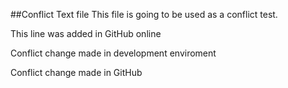 ##Conflict Text file
This file is going to be used as a conflict test.

This line was added in GitHub online

Conflict change made in development enviroment

Conflict change made in GitHub
